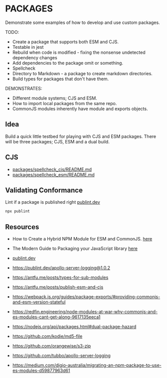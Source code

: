 # PACKAGES

Demonstrate some examples of how to develop and use custom packages.  

TODO:

* Create a package that supports both ESM and CJS.  
* Testable in jest
* Rebuild when code is modified - fixing the nonsense undetected dependency changes
* Add dependencies to the package omit or something.
* Spellcheck
* Directory to Markdown - a package to create markdown directories. 
* Build types for packages that don't have them. 

DEMONSTRATES:

* Different module systems; CJS and ESM.  
* How to import local packages from the same repo.  
* CommonJS modules inherently have module and exports objects.  

## Idea

Build a quick little testbed for playing with CJS and ESM packages. There will be three packages; CJS, ESM and a dual build.  

## CJS

* [packages/spellcheck_cjs/README.md](./packages/spellcheck_cjs/README.md)
* [packages/spellcheck_esm/README.md](./packages/spellcheck_esm/README.md)

## Validating Conformance

Lint if a package is published right [publint.dev](https://publint.dev/)  

```sh
npx publint
```

## Resources

* How to Create a Hybrid NPM Module for ESM and CommonJS. [here](https://www.sensedeep.com/blog/posts/2021/how-to-create-single-source-npm-module.html)  
* The Modern Guide to Packaging your JavaScript library [here](https://github.com/frehner/modern-guide-to-packaging-js-library)
* [publint.dev](https://publint.dev/)  
* https://publint.dev/apollo-server-logging@1.0.2

* https://antfu.me/posts/types-for-sub-modules
* https://antfu.me/posts/publish-esm-and-cjs

* https://webpack.js.org/guides/package-exports/#providing-commonjs-and-esm-version-stateful

* https://redfin.engineering/node-modules-at-war-why-commonjs-and-es-modules-cant-get-along-9617135eeca1

* https://nodejs.org/api/packages.html#dual-package-hazard

* https://github.com/kodie/md5-file
* https://github.com/orangewise/s3-zip
* https://github.com/tubbo/apollo-server-logging

* https://medium.com/digio-australia/migrating-an-npm-package-to-use-es-modules-d59877963d61